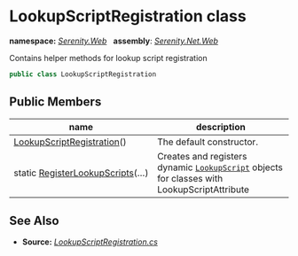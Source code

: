 # LookupScriptRegistration class
**namespace:** *[Serenity.Web](../README.md#serenity.web-namespace)*   **assembly**: *[Serenity.Net.Web](../README.md)*

Contains helper methods for lookup script registration

```csharp
public class LookupScriptRegistration
```

## Public Members

| name | description |
| --- | --- |
| [LookupScriptRegistration](LookupScriptRegistration/LookupScriptRegistration.md)() | The default constructor. |
| static [RegisterLookupScripts](LookupScriptRegistration/RegisterLookupScripts.md)(…) | Creates and registers dynamic [`LookupScript`](LookupScript.md) objects for classes with LookupScriptAttribute |

## See Also

* **Source:** *[LookupScriptRegistration.cs](https://github.com/serenity-is/Serenity/blob/master/src/Serenity.Net.Web/DynamicScript/PropertyEditor/LookupScriptRegistration.cs)*